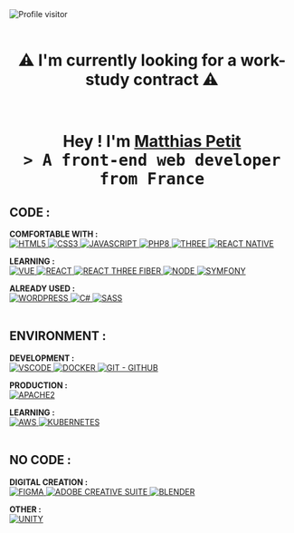 <a href="https://komarev.com/ghpvc/?username=AztyMatt">
  <img align="left" src="https://komarev.com/ghpvc/?username=AztyMatt&style=for-the-badge&color=000000" alt="Profile visitor" />
</a>
<br>
<br>

<h1 align="center">⚠️ I'm currently looking for a work-study contract ⚠️</h1>
<br>

<h1 align="center">
  Hey ! I'm <b><a target="_blank" href="https://matthias-petit.fr/">Matthias Petit</a></b>
  <samp align="center"> 
    <br>
    &gt; A front-end web developer from <b>France</b>
    <br>
  </samp>
</h1>

## CODE :
<b>COMFORTABLE WITH :</b>
<br>
<a href="https://developer.mozilla.org/en-US/docs/Web/HTML" target="_blank">
![HTML5](https://img.shields.io/badge/HTML5-000000?style=for-the-badge&logo=html5&logoColor=FFFFFF)
</a>
<a href="https://developer.mozilla.org/en-US/docs/Web/CSS" target="_blank">
![CSS3](https://img.shields.io/badge/CSS3-000000?style=for-the-badge&logo=css3&logoColor=FFFFFF)
</a>
<a href="https://developer.mozilla.org/en-US/docs/Web/JavaScript" target="_blank">
![JAVASCRIPT](https://img.shields.io/badge/JAVASCRIPT-000000?style=for-the-badge&logo=javascript&logoColor=FFFFFF)
</a>
<a href="https://www.php.net/docs.php" target="_blank">
![PHP8](https://img.shields.io/badge/PHP-000000?style=for-the-badge&logo=php&logoColor=FFFFFF)
</a>
<a href="https://threejs.org/docs/" target="_blank">
![THREE](https://img.shields.io/badge/THREE-000000?style=for-the-badge&logo=threedotjs&logoColor=FFFFFF)
</a>
<a href="https://reactnative.dev/docs/getting-started" target="_blank">
![REACT NATIVE](https://img.shields.io/badge/REACT_NATIVE-000000?style=for-the-badge&logo=react&logoColor=FFFFFF)
</a>
<br>

<b>LEARNING :</b>
<br>
<a href="https://vuejs.org/v2/guide/" target="_blank">
![VUE](https://img.shields.io/badge/VUE-000000?style=for-the-badge&logo=vuedotjs&logoColor=FFFFFF)
</a>
<a href="https://reactjs.org/docs/getting-started.html" target="_blank">
![REACT](https://img.shields.io/badge/REACT-000000?style=for-the-badge&logo=react&logoColor=FFFFFF)
</a>
<a href="https://docs.pmnd.rs/react-three-fiber" target="_blank">
![REACT THREE FIBER](https://img.shields.io/badge/REACT-THREE-FIBER-000000?style=for-the-badge&logo=threedotjs&logoColor=FFFFFF)
</a>
<a href="https://nodejs.org/en/docs/" target="_blank">
![NODE](https://img.shields.io/badge/NODE-000000?style=for-the-badge&logo=node.js&logoColor=FFFFFF)
</a>
<a href="https://symfony.com/doc/current/index.html" target="_blank">
![SYMFONY](https://img.shields.io/badge/SYMFONY-000000?style=for-the-badge&logo=symfony&logoColor=FFFFFF)
</a>
<br>

<b>ALREADY USED :</b>
<br>
<a href="https://wordpress.org/support/" target="_blank">
![WORDPRESS](https://img.shields.io/badge/WORDPRESS-000000?style=for-the-badge&logo=wordpress&logoColor=FFFFFF)
</a>
<a href="https://docs.microsoft.com/en-us/dotnet/csharp/" target="_blank">
![C#](https://img.shields.io/badge/CSHARP-000000?style=for-the-badge&logo=csharp&logoColor=FFFFFF)
</a>
<a href="https://sass-lang.com/documentation" target="_blank">
![SASS](https://img.shields.io/badge/SASS-000000?style=for-the-badge&logo=sass&logoColor=FFFFFF)
</a>
<br>
<br>

## ENVIRONMENT :
<b>DEVELOPMENT :</b>
<br>
<a href="https://code.visualstudio.com/docs" target="_blank">
![VSCODE](https://img.shields.io/badge/VSCODE-000000?style=for-the-badge&logo=visualstudiocode&logoColor=FFFFFF)
</a>
<a href="https://docs.docker.com/" target="_blank">
![DOCKER](https://img.shields.io/badge/DOCKER-000000?style=for-the-badge&logo=docker&logoColor=FFFFFF)
</a>
<a href="https://git-scm.com/doc" target="_blank">
![GIT - GITHUB](https://img.shields.io/badge/GIT-GITHUB-000000?style=for-the-badge&logo=github&logoColor=FFFFFF)
</a>
<br>

<b>PRODUCTION :</b>
<br>
<a href="https://httpd.apache.org/docs/2.4/" target="_blank">
![APACHE2](https://img.shields.io/badge/APACHE2-000000?style=for-the-badge&logo=apache&logoColor=FFFFFF)
</a>
<br>

<b>LEARNING :</b>
<br>
<a href="https://aws.amazon.com/documentation/" target="_blank">
![AWS](https://img.shields.io/badge/AWS-000000?style=for-the-badge&logo=amazon-web-services&logoColor=FFFFFF)
</a>
<a href="https://kubernetes.io/docs/home/" target="_blank">
![KUBERNETES](https://img.shields.io/badge/KUBERNETES-000000?style=for-the-badge&logo=kubernetes&logoColor=FFFFFF)
</a>
<br>
<br>

## NO CODE :
<b>DIGITAL CREATION :</b>
<br>
<a href="https://www.figma.com/resources/learn-design/" target="_blank">
![FIGMA](https://img.shields.io/badge/FIGMA-000000?style=for-the-badge&logo=figma&logoColor=FFFFFF)
</a>
<a href="https://helpx.adobe.com/creative-cloud/tutorials.html" target="_blank">
![ADOBE CREATIVE SUITE](https://img.shields.io/badge/ADOBE%20CREATIVE%20SUITE-000000?style=for-the-badge&logo=adobe&logoColor=FFFFFF)
</a>
<a href="https://www.blender.org/support/tutorials/" target="_blank">
![BLENDER](https://img.shields.io/badge/BLENDER-000000?style=for-the-badge&logo=blender&logoColor=FFFFFF)
</a>

<b>OTHER :</b>
<br>
<a href="https://unity.com/learn" target="_blank">
![UNITY](https://img.shields.io/badge/UNITY-000000?style=for-the-badge&logo=unity&logoColor=FFFFFF)
</a>
